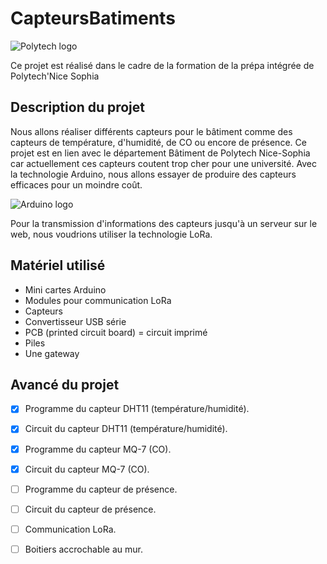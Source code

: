 # CapteursBatiments

![Polytech logo](http://fr.academic.ru/pictures/frwiki/80/Polytechnicesophia.png "logo polytech")


Ce projet est réalisé dans le cadre de la formation de la prépa intégrée de Polytech'Nice Sophia 

## Description du projet

Nous allons réaliser différents capteurs pour le bâtiment comme des capteurs de température, d'humidité, de CO ou encore de présence. Ce projet est en lien avec le département Bâtiment de Polytech Nice-Sophia car actuellement ces capteurs coutent trop cher pour une université. Avec la technologie Arduino, nous allons essayer de produire des capteurs efficaces pour un moindre coût.

![Arduino logo](https://www.arduino.cc/arduino_logo.png)



Pour la transmission d'informations des capteurs jusqu'à un serveur sur le web, nous voudrions utiliser la technologie LoRa.

## Matériel utilisé

* Mini cartes Arduino
* Modules pour communication LoRa
* Capteurs 
* Convertisseur USB série
* PCB (printed circuit board) = circuit imprimé
* Piles
* Une gateway

## Avancé du projet

- [X] Programme du capteur DHT11 (température/humidité).
- [X] Circuit du capteur DHT11 (température/humidité).
- [X] Programme du capteur MQ-7 (CO).
- [X] Circuit du capteur MQ-7 (CO).
- [ ] Programme du capteur de présence.
- [ ] Circuit du capteur de présence.
- [ ] Communication LoRa.
- [ ] Boitiers accrochable au mur.

